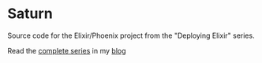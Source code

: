 # Saturn

Source code for the Elixir/Phoenix project from the "Deploying Elixir" series.

Read the [complete series](https://blog.miguelcoba.com/series/deploying-elixir) in my [blog](https://blog.miguelcoba.com)
